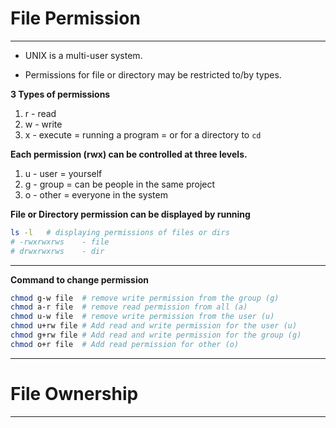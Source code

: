 # **File Permission**

---

- UNIX is a multi-user system. 

- Permissions for file or directory may be restricted to/by types.

**3 Types of permissions**

1. r - read
2. w - write
3. x - execute = running a program = or for a directory to `cd`


**Each permission (rwx) can be controlled at three levels.**

1. u - user = yourself
2. g - group = can be people in the same project
3. o - other = everyone in the system

**File or Directory permission can be displayed by running** 

```sh
ls -l   # displaying permissions of files or dirs
# -rwxrwxrws    - file
# drwxrwxrws    - dir
```

---

**Command to change permission**

```sh
chmod g-w file  # remove write permission from the group (g)
chmod a-r file  # remove read permission from all (a)
chmod u-w file  # remove write permission from the user (u)
chmod u+rw file # Add read and write permission for the user (u)
chmod g+rw file # Add read and write permission for the group (g)
chmod o+r file  # Add read permission for other (o)
```

---


# **File Ownership**

---




